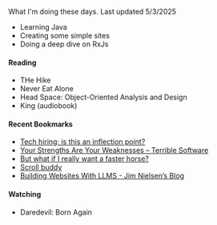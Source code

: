 What I'm doing these days. Last updated 5/3/2025

- Learning Java
- Creating some simple sites
- Doing a deep dive on RxJs

#### Reading
- THe Hike
- Never Eat Alone
- Head Space: Object-Oriented Analysis and Design
- King (audiobook)

#### Recent Bookmarks
- [ Tech hiring: is this an inflection point? ]( https://newsletter.pragmaticengineer.com/p/tech-hiring-inflection-point )
- [ Your Strengths Are Your Weaknesses – Terrible Software ]( https://terriblesoftware.org/2025/03/31/your-strengths-are-your-weaknesses/ )
- [ But what if I really want a faster horse? ]( https://rakhim.exotext.com/but-what-if-i-really-want-a-faster-horse )
- [ Scroll buddy ]( https://scrollbuddy.com/ )
- [ Building Websites With LLMS - Jim Nielsen’s Blog ]( https://blog.jim-nielsen.com/2025/lots-of-little-html-pages/ )


#### Watching
- Daredevil: Born Again